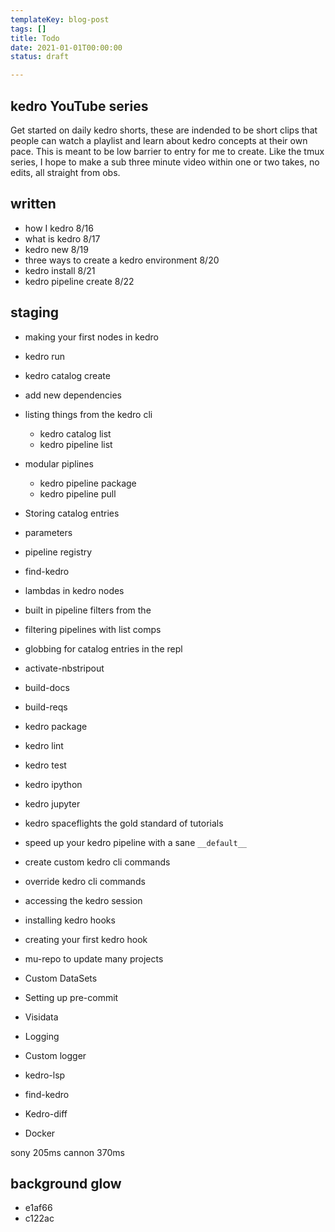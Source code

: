 ```yaml
---
templateKey: blog-post
tags: []
title: Todo
date: 2021-01-01T00:00:00
status: draft

---
```


## kedro YouTube series

Get started on daily kedro shorts, these are indended to be short clips that
people can watch a playlist and learn about kedro concepts at their own pace.
This is meant to be low barrier to entry for me to create.  Like the tmux
series, I hope to make a sub three minute video within one or two takes, no
edits, all straight from obs.

## written
* how I kedro 8/16
* what is kedro 8/17
* kedro new 8/19
* three ways to create a kedro environment 8/20
* kedro install 8/21
* kedro pipeline create 8/22

## staging

* making your first nodes in kedro
* kedro run

* kedro catalog create
* add new dependencies
* listing things from the kedro cli
    * kedro catalog list
    * kedro pipeline list
* modular piplines
    * kedro pipeline package
    * kedro pipeline pull
* Storing catalog entries
* parameters
* pipeline registry
* find-kedro
* lambdas in kedro nodes
* built in pipeline filters from the
* filtering pipelines with list comps
* globbing for catalog entries in the repl
* activate-nbstripout
* build-docs         
* build-reqs         
* kedro package
* kedro lint
* kedro test
* kedro ipython
* kedro jupyter
* kedro spaceflights the gold standard of tutorials
* speed up your kedro pipeline with a sane `__default__`
* create custom kedro cli commands
* override kedro cli commands
* accessing the kedro session
* installing kedro hooks 
* creating your first kedro hook
* mu-repo to update many projects
* Custom DataSets
* Setting up pre-commit
* Visidata
* Logging
* Custom logger
* kedro-lsp
* find-kedro
* Kedro-diff
* Docker

sony 205ms
cannon 370ms

## background glow

* e1af66
* c122ac
